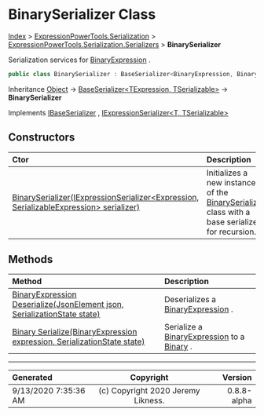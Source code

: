 ﻿# BinarySerializer Class

[Index](../index.md) > [ExpressionPowerTools.Serialization](ExpressionPowerTools.Serialization.a.md) > [ExpressionPowerTools.Serialization.Serializers](ExpressionPowerTools.Serialization.Serializers.n.md) > **BinarySerializer**

Serialization services for [BinaryExpression](https://docs.microsoft.com/dotnet/api/system.linq.expressions.binaryexpression) .

```csharp
public class BinarySerializer : BaseSerializer<BinaryExpression, Binary>, IExpressionSerializer<BinaryExpression, Binary>, IBaseSerializer
```

Inheritance [Object](https://docs.microsoft.com/dotnet/api/system.object) → [BaseSerializer&lt;TExpression, TSerializable>](ExpressionPowerTools.Serialization.Serializers.BaseSerializer`2.cs.md) → **BinarySerializer**

Implements  [IBaseSerializer](ExpressionPowerTools.Serialization.Signatures.IBaseSerializer.i.md) ,  [IExpressionSerializer&lt;T, TSerializable>](ExpressionPowerTools.Serialization.Signatures.IExpressionSerializer`2.i.md) 

## Constructors

| Ctor | Description |
| :-- | :-- |
| [BinarySerializer(IExpressionSerializer&lt;Expression, SerializableExpression> serializer)](ExpressionPowerTools.Serialization.Serializers.BinarySerializer.ctor.md#binaryserializeriexpressionserializerexpression-serializableexpression-serializer) | Initializes a new instance of the [BinarySerializer](ExpressionPowerTools.Serialization.Serializers.BinarySerializer.cs.md) class with a            base serializer for recursion. |
## Methods

| Method | Description |
| :-- | :-- |
| [BinaryExpression Deserialize(JsonElement json, SerializationState state)](ExpressionPowerTools.Serialization.Serializers.BinarySerializer.Deserialize.m.md) | Deserializes a [BinaryExpression](https://docs.microsoft.com/dotnet/api/system.linq.expressions.binaryexpression) . |
| [Binary Serialize(BinaryExpression expression, SerializationState state)](ExpressionPowerTools.Serialization.Serializers.BinarySerializer.Serialize.m.md) | Serialize a [BinaryExpression](https://docs.microsoft.com/dotnet/api/system.linq.expressions.binaryexpression) to a [Binary](ExpressionPowerTools.Serialization.Serializers.Binary.cs.md) . |

---

| Generated | Copyright | Version |
| :-- | :-: | --: |
| 9/13/2020 7:35:36 AM | (c) Copyright 2020 Jeremy Likness. | 0.8.8-alpha |
